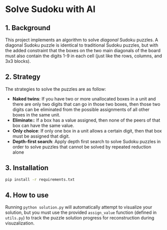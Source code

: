 # Solve Sudoku with AI

## 1. Background

This project implements an algorithm to solve _diagonal_ Sudoku puzzles. A diagonal Sudoku puzzle is identical to traditional Sudoku puzzles, but with the added constraint that the boxes on the two main diagonals of the board must also contain the digits 1-9 in each cell (just like the rows, columns, and 3x3 blocks).

## 2. Strategy

The strategies to solve the puzzles are as follow:

- **Naked twins**: If you have two or more unallocated boxes in a unit and there are only two digits that can go in those two boxes, then those two digits can be eliminated from the possible assignments of all other boxes in the same unit.
- **Eliminate:**: If a box has a value assigned, then none of the peers of that box can have the same value.
- **Only choice**: If only one box in a unit allows a certain digit, then that box must be assigned that digit.
- **Depth-first search**: Apply depth first search to solve Sudoku puzzles in order to solve puzzles that cannot be solved by repeated reduction alone

## 3. Installation

```bash
pip install -r requirements.txt
```

## 4. How to use

Running `python solution.py` will automatically attempt to visualize your solution, but you must use the provided `assign_value` function (defined in `utils.py`) to track the puzzle solution progress for reconstruction during visuzalization.
